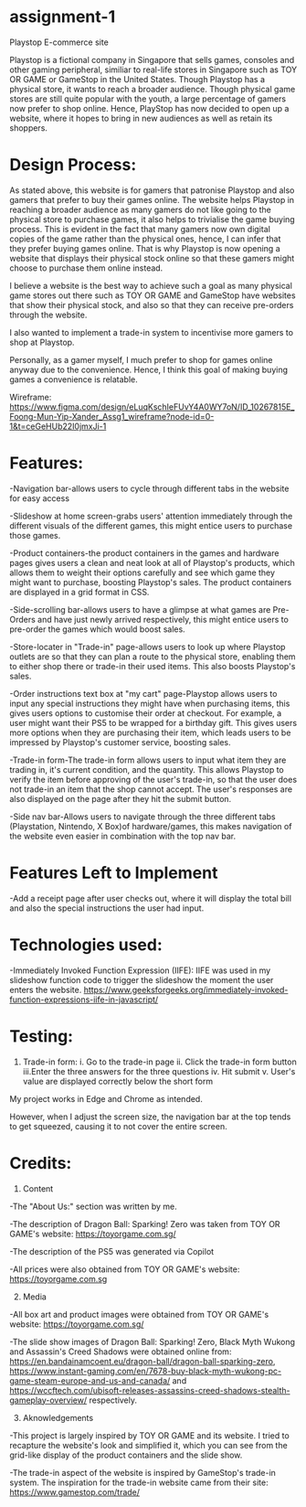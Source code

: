 # assignment-1
Playstop E-commerce site

Playstop is a fictional company in Singapore that sells games, consoles and other gaming peripheral, similiar to real-life stores in Singapore such as TOY OR GAME or GameStop in the United States. Though Playstop has a physical store, it wants to reach a broader audience. Though physical game stores are still quite popular with the youth, a large percentage of gamers now prefer to shop online. Hence, PlayStop has now decided to open up a website, where it hopes to bring in new audiences as well as retain its shoppers.

# Design Process:
As stated above, this website is for gamers that patronise Playstop and also gamers that prefer to buy their games online. The website helps Playstop in reaching a broader audience as many gamers do not like going to the physical store to purchase games, it also helps to trivialise the game buying process. This is evident in the fact that many gamers now own digital copies of the game rather than the physical ones, hence, I can infer that they prefer buying games online. That is why Playstop is now opening a website that displays their physical stock online so that these gamers might choose to purchase them online instead.

I believe a website is the best way to achieve such a goal as many physical game stores out there such as TOY OR GAME and GameStop have websites that show their physical stock, and also so that they can receive pre-orders through the website.

I also wanted to implement a trade-in system to incentivise more gamers to shop at Playstop.

Personally, as a gamer myself, I much prefer to shop for games online anyway due to the convenience. Hence, I think this goal of making buying games a convenience is relatable.

Wireframe:
https://www.figma.com/design/eLuqKschIeFUvY4A0WY7oN/ID_10267815E_Foong-Mun-Yip-Xander_Assg1_wireframe?node-id=0-1&t=ceGeHUb22I0jmxJi-1

# Features:
-Navigation bar-allows users to cycle through different tabs in the website for easy access

-Slideshow at home screen-grabs users' attention immediately through the different visuals of the different games, this might entice users to purchase those games. 


-Product containers-the product containers in the games and hardware pages gives users a clean and neat look at all of Playstop's products, which allows them to weight their options carefully and see which game they might want to purchase, boosting Playstop's sales. The product containers are displayed in a grid format in CSS.


-Side-scrolling bar-allows users to have a glimpse at what games are Pre-Orders and have just newly arrived respectively, this might entice users to pre-order the games which would boost sales.

-Store-locater in "Trade-in" page-allows users to look up where Playstop outlets are so that they can plan a route to the physical store, enabling them to either shop there or trade-in their used items. This also boosts Playstop's sales.

-Order instructions text box at "my cart" page-Playstop allows users to input any special instructions they might have when purchasing items, this gives users options to customise their order at checkout. For example, a user might want their PS5 to be wrapped for a birthday gift. This gives users more options when they are purchasing their item, which leads users to be impressed by Playstop's customer service, boosting sales.

-Trade-in form-The trade-in form allows users to input what item they are trading in, it's current condition, and the quantity. This allows Playstop to verify the item before approving of the user's trade-in, so that the user does not trade-in an item that the shop cannot accept. The user's responses are also displayed on the page after they hit the submit button.

-Side nav bar-Allows users to navigate through the three different tabs (Playstation, Nintendo, X Box)of hardware/games, this makes navigation of the website even easier in combination with the top nav bar.



# Features Left to Implement
-Add a receipt page after user checks out, where it will display the total bill and also the special instructions the user had input.


# Technologies used:
-Immediately Invoked Function Expression (IIFE): IIFE was used in my slideshow function code to trigger the slideshow the moment the user enters the website. https://www.geeksforgeeks.org/immediately-invoked-function-expressions-iife-in-javascript/

# Testing:

1. Trade-in form:
  i.  Go to the trade-in page
  ii. Click the trade-in form button
  iii.Enter the three answers for the three questions
  iv. Hit submit
  v.  User's value are displayed correctly below the short form

My project works in Edge and Chrome as intended. 

However, when I adjust the screen size, the navigation bar at the top tends to get squeezed, causing it to not cover the entire screen.

# Credits:

1. Content

-The "About Us:" section was written by me.

-The description of Dragon Ball: Sparking! Zero was taken from TOY OR GAME's website: https://toyorgame.com.sg/

-The description of the PS5 was generated via Copilot

-All prices were also obtained from TOY OR GAME's website: https://toyorgame.com.sg

2. Media

-All box art and product images were obtained from TOY OR GAME's website: https://toyorgame.com.sg/

-The slide show images of Dragon Ball: Sparking! Zero, Black Myth Wukong and Assassin's Creed Shadows were obtained online from: https://en.bandainamcoent.eu/dragon-ball/dragon-ball-sparking-zero, https://www.instant-gaming.com/en/7678-buy-black-myth-wukong-pc-game-steam-europe-and-us-and-canada/ and https://wccftech.com/ubisoft-releases-assassins-creed-shadows-stealth-gameplay-overview/ respectively.


3. Aknowledgements

-This project is largely inspired by TOY OR GAME and its website. I tried to recapture the website's look and simplified it, which you can see from the grid-like display of the product containers and the slide show. 

-The trade-in aspect of the website is inspired by GameStop's trade-in system. The inspiration for the trade-in website came from their site: https://www.gamestop.com/trade/




